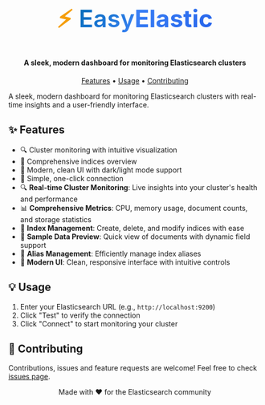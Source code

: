 <p align="center">
  <h1 align="center" style="font-family: 'Inter', sans-serif; font-size: 3rem; font-weight: 600;">
    <span style="color: #F59E0B;">⚡</span>
    <span style="background: linear-gradient(135deg, #006BB4 0%, #3B82F6 100%); -webkit-background-clip: text; -webkit-text-fill-color: transparent;">Easy</span><span style="background: linear-gradient(135deg, #3B82F6 0%, #2563EB 100%); -webkit-background-clip: text; -webkit-text-fill-color: transparent; font-weight: 700;">Elastic</span>
  </h1>
</p>

<h4 align="center">A sleek, modern dashboard for monitoring Elasticsearch clusters</h4>

<p align="center">
  <a href="#features">Features</a> •
  <a href="#usage">Usage</a> •
  <a href="#contributing">Contributing</a>
</p>

A sleek, modern dashboard for monitoring Elasticsearch clusters with real-time insights and a user-friendly interface.

## ✨ Features

- 🔍 Cluster monitoring with intuitive visualization
- 📑 Comprehensive indices overview
- 🎨 Modern, clean UI with dark/light mode support
- 🔌 Simple, one-click connection
- 🔍 **Real-time Cluster Monitoring**: Live insights into your cluster's health and performance
- 📊 **Comprehensive Metrics**: CPU, memory usage, document counts, and storage statistics
- 📑 **Index Management**: Create, delete, and modify indices with ease
- 🎯 **Sample Data Preview**: Quick view of documents with dynamic field support
- 🔄 **Alias Management**: Efficiently manage index aliases
- 🎨 **Modern UI**: Clean, responsive interface with intuitive controls

## 💡 Usage

1. Enter your Elasticsearch URL (e.g., `http://localhost:9200`)
2. Click "Test" to verify the connection
3. Click "Connect" to start monitoring your cluster

## 🤝 Contributing

Contributions, issues and feature requests are welcome! Feel free to check [issues page](https://github.com/yourusername/easyelastic/issues).

<p align="center">Made with ❤️ for the Elasticsearch community</p>